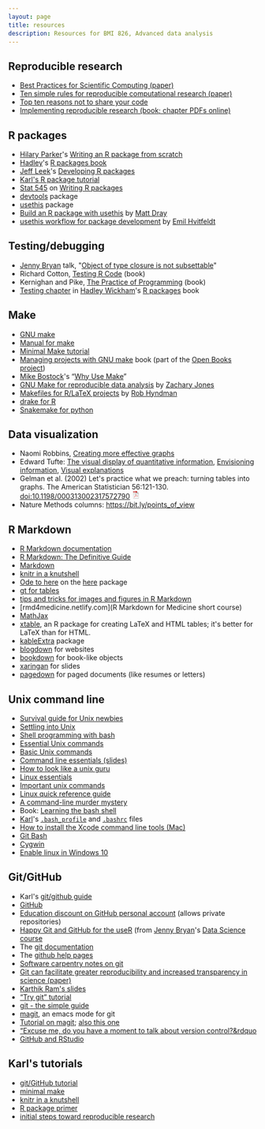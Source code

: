 ```yaml
---
layout: page
title: resources
description: Resources for BMI 826, Advanced data analysis
---
```


## Reproducible research

- [Best Practices for Scientific Computing (paper)](http://www.plosbiology.org/article/info:doi%2F10.1371%2Fjournal.pbio.1001745)
- [Ten simple rules for reproducible computational research (paper)](http://www.ploscompbiol.org/article/info:doi/10.1371/journal.pcbi.1003285)
- [Top ten reasons not to share your code](http://www.siam.org/news/news.php?id=2064)
- [Implementing reproducible research (book; chapter PDFs online)](http://implementing.reproducibleresearch.org)

## R packages

- [Hilary Parker](https://hilaryparker.com)'s [Writing an R package from scratch](https://hilaryparker.com/2014/04/29/writing-an-r-package-from-scratch/)
- [Hadley](http://hadley.nz)'s [R packages book](http://r-pkgs.had.co.nz/)
- [Jeff Leek](http://jtleek.com/)'s [Developing R packages](https://kbroman.org/Tools4RR/pages/resources.html)
- [Karl's R package tutorial](https://kbroman.org/pkg_primer)
- [Stat 545](https://stat545.com) on [Writing R packages](https://stat545.com/package-overview.html)
- [devtools](https://devtools.r-lib.org) package
- [usethis](https://usethis.r-lib.org) package
- [Build an R package with
  usethis](https://www.rostrum.blog/2019/11/01/usethis/) by [Matt
  Dray](https://twitter.com/mattdray)
- [usethis workflow for package development](https://www.hvitfeldt.me/blog/usethis-workflow-for-package-development/
) by [Emil Hvitfeldt](https://twitter.com/Emil_Hvitfeldt)

## Testing/debugging

- [Jenny Bryan](https://jennybryan.org) talk, "[Object of type closure is not subsettable](https://resources.rstudio.com/rstudio-conf-2020/object-of-type-closure-is-not-subsettable-jenny-bryan)"
- Richard Cotton, [Testing R
  Code](https://smile.amazon.com/gp/product/1498763650?ie=UTF8&tag=7210-20)
  (book)
- Kernighan and Pike, [The Practice of
  Programming](https://smile.amazon.com/gp/product/020161586X?ie=UTF8&tag=7210-20) (book)
- [Testing chapter](http://r-pkgs.had.co.nz/tests.html) in [Hadley
  Wickham](http://hadley.nz/)'s [R packages](http://r-pkgs.had.co.nz/) book


## Make

- [GNU make](http://www.gnu.org/software/make)
- [Manual for make](http://www.gnu.org/software/make/manual/make.html)
- [Minimal Make tutorial](https://kbroman.org/minimal_make)
- [Managing projects with GNU make](http://oreilly.com/catalog/make3/book/)
  book (part of the
  [Open Books project](http://oreilly.com/openbook/))
- [Mike Bostock](http://bost.ocks.org/mike/)'s &ldquo;[Why Use Make](http://bost.ocks.org/mike/make/)&rdquo;
- [GNU Make for reproducible data analysis](http://zmjones.com/make.html) by [Zachary Jones](http://zmjones.com/)
- [Makefiles for R/LaTeX projects](http://robjhyndman.com/hyndsight/makefiles/) by [Rob Hyndman](http://robjhyndman.com)
- [drake for R](https://docs.ropensci.org/drake/)
- [Snakemake for python](https://docs.ropensci.org/drake/)

## Data visualization

- Naomi Robbins, [Creating more effective graphs](https://smile.amazon.com/gp/product/0985911123?ie=UTF8&tag=7210-20)
- Edward Tufte: [The visual display of quantitative information](https://smile.amazon.com/gp/product/0961392142?ie=UTF8&tag=7210-20), [Envisioning information](https://smile.amazon.com/gp/product/0961392118?ie=UTF8&tag=7210-20), [Visual explanations](https://smile.amazon.com/gp/product/0961392126?ie=UTF8&tag=7210-20)
- Gelman et al. (2002) Let's practice what we preach: turning tables
  into graphs. The American Statistician 56:121-130.
  [doi:10.1198/000313002317572790](https://doi.org/10.1198/000313002317572790)
  [![pdf icon](icons/pdf-icon.png)](http://www.stat.columbia.edu/~gelman/research/published/dodhia.pdf)
- Nature Methods columns: <https://bit.ly/points_of_view>


## R Markdown

- [R Markdown documentation](https://rmarkdown.rstudio.com)
- [R Markdown: The Definitive Guide](https://bookdown.org/yihui/rmarkdown/)
- [Markdown](http://daringfireball.net/projects/markdown/)
- [knitr in a knutshell](https://kbroman.org/knitr_knutshell)
- [Ode to here](https://github.com/jennybc/here_here) on the [here](https://here.r-lib.org/) package
- [gt for tables](https://gt.rstudio.com)
- [tips and tricks for images and figures in R Markdown](http://zevross.com/blog/2017/06/19/tips-and-tricks-for-working-with-images-and-figures-in-r-markdown-documents/)
- [rmd4medicine.netlify.com](R Markdown for Medicine short course)
- [MathJax](http://www.mathjax.org/)
- [xtable](http://cran.r-project.org/web/packages/xtable/index.html),
  an R package for creating LaTeX and HTML tables; it's better for
  LaTeX than for HTML.
- [kableExtra](http://haozhu233.github.io/kableExtra) package
- [blogdown](https://bookdown.org/yihui/blogdown/) for websites
- [bookdown](https://bookdown.org/yihui/bookdown/) for book-like objects
- [xaringan](https://github.com/yihui/xaringan) for slides
- [pagedown](https://pagedown.rbind.io/) for paged documents (like
  resumes or letters)


## Unix command line

- [Survival guide for Unix newbies](http://matt.might.net/articles/basic-unix/)
- [Settling into Unix](http://matt.might.net/articles/settling-into-unix/)
- [Shell programming with bash](http://matt.might.net/articles/bash-by-example/)
- [Essential Unix commands](http://www.english.upenn.edu/~curran/205-505/unix.html)
- [Basic Unix commands](http://www.tjhsst.edu/~dhyatt/superap/unixcmd.html)
- [Command line essentials (slides)](http://www.slideshare.net/bbbart/command-line-essentials)
- [How to look like a unix guru](http://www.cs.usfca.edu/~parrt/course/601/lectures/unix.util.html)
- [Linux essentials](http://faculty.ucr.edu/~tgirke/Documents/UNIX/linux_manual.html)
- [Important unix commands](http://www.personal.kent.edu/~rmuhamma/OpSystems/unixCommands.htm)
- [Linux quick reference guide](http://linoxide.com/guide/linux-command-shelf.html)
- [A command-line murder mystery](https://github.com/veltman/clmystery)
- Book: [Learning the bash shell](https://www.amazon.com/gp/product/0596009658?ie=UTF8&tag=7210-20)
- [Karl](https://kbroman.org)'s [`.bash_profile`](https://kbroman.org/Tools4RR/assets/dot.bash_profile) and
  [`.bashrc`](https://kbroman.org/Tools4RR/assets/dot.bashrc) files
- [How to install the Xcode command line tools (Mac)](http://railsapps.github.io/xcode-command-line-tools.html)
- [Git Bash](http://msysgit.github.io/)
- [Cygwin](http://www.cygwin.com/)
- [Enable linux in Windows 10](https://bit.ly/386qcRn)


## Git/GitHub

- Karl's [git/github guide](https://kbroman.org/github_tutorial)
- [GitHub](https://github.com)
- [Education discount on GitHub personal account](http://education.github.com) (allows
  private repositories)
- [Happy Git and GitHub for the useR](https://happygitwithr.com/)
  (from [Jenny Bryan](https://jennybryan.org/)'s [Data Science course](https://stat545.com/)
- The [git documentation](https://git-scm.com/doc)
- The [github help pages](https://help.github.com)
- [Software carpentry notes on git](https://swcarpentry.github.io/git-novice/)
- [Git can facilitate greater reproducibility and increased transparency in science (paper)](http://www.scfbm.org/content/8/1/7)
- [Karthik Ram's slides](http://karthik.github.io/git_intro/#/slide-title)
- [&ldquo;Try git&rdquo; tutorial](http://try.github.io)
- [git - the simple guide](http://rogerdudler.github.io/git-guide/)
- [magit](https://magit.vc), an emacs mode for git
- [Tutorial on magit](http://www.masteringemacs.org/articles/2013/12/06/introduction-magit-emacs-mode-git/);
  [also this one](http://ergoemacs.org/emacs/emacs_magit-mode_tutorial.html)
- [&ldquo;Excuse me, do you have a moment to talk about version control?&rdquo](https://peerj.com/preprints/3159/)
- [GitHub and RStudio](https://rstudio.com/resources/webinars/rstudio-essentials-webinar-series-managing-part-2/)


## Karl's tutorials

- [git/GitHub tutorial](https://kbroman.org/github_tutorial)
- [minimal make](https://kbroman.org/minimal_make)
- [knitr in a knutshell](https://kbroman.org/knitr_knutshell)
- [R package primer](https://kbroman.org/pkg_primer)
- [initial steps toward reproducible research](https://kbroman.org/steps2rr)
